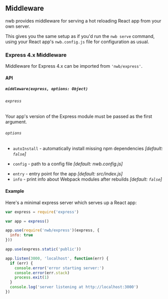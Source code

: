 ## Middleware

nwb provides middleware for serving a hot reloading React app from your own server.

This gives you the same setup as if you'd run the `nwb serve` command, using your React app's `nwb.config.js` file for configuration as usual.

### Express 4.x Middleware

Middleware for Express 4.x can be imported from `'nwb/express'`.

#### API

##### `middleware(express, options: Object)`

###### `express`

Your app's version of the Express module must be passed as the first argument.

###### `options`

* `autoInstall` - automatically install missing npm dependencies *[default: `false`]*
- `config` - path to a config file *[default: nwb.config.js]*
* `entry` - entry point for the app *[default: src/index.js]*
* `info` - print info about Webpack modules after rebuilds *[default: `false`]*

#### Example

Here's a minimal express server which serves up a React app:

```js
var express = require('express')

var app = express()

app.use(require('nwb/express')(express, {
  info: true
}))

app.use(express.static('public'))

app.listen(3000, 'localhost', function(err) {
  if (err) {
    console.error('error starting server:')
    console.error(err.stack)
    process.exit(1)
  }
  console.log('server listening at http://localhost:3000')
})
```
